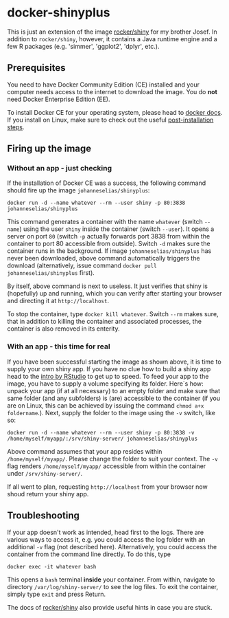 # docker-shinyplus

This is just an extension of the image 
[rocker/shiny](https://hub.docker.com/r/rocker/shiny "rocker/shiny on docker hub") for my brother Josef. In addition to `rocker/shiny`, however, it contains a Java runtime engine and a few R packages (e.g. 'simmer', 'ggplot2', 'dplyr', etc.).

## Prerequisites

You need to have Docker Community Edition (CE) installed and your computer needs access to the internet to download the image. You do **not** need Docker Enterprise Edition (EE). 

To install Docker CE for your operating system, please head to [docker docs](https://docs.docker.com/install/ "Installation docs at Docker"). If you install on Linux, make sure to check out the useful [post-installation steps](https://docs.docker.com/install/linux/linux-postinstall/ "Useful post-installation steps on Linux").

## Firing up the image

### Without an app - just checking

If the installation of Docker CE was a success, the following command should fire up the image `johanneselias/shinyplus`:

    docker run -d --name whatever --rm --user shiny -p 80:3838 johanneselias/shinyplus

This command generates a container with the name `whatever` (switch `--name`) using the user `shiny` inside the container (switch `--user`). It opens a server on port `80` (switch `-p` actually forwards port 3838 from within the container to port 80 accessible from outside). Switch `-d` makes sure the container runs in the background. If image `johanneselias/shinyplus` has never been downloaded, above command automatically triggers the download (alternatively, issue command `docker pull johanneselias/shinyplus` first). 

By itself, above command is next to useless. It just verifies that shiny is (hopefully) up and running, which you can verify after starting your browser and directing it at `http://localhost`.

To stop the container, type `docker kill whatever`. Switch `--rm` makes sure, that in addition to killing the container and associated processes, the container is also removed in its enterity.

### With an app - this time for real

If you have been successful starting the image as shown above, it is time to supply your own shiny app. If you have no clue how to build a shiny app head to the [intro by RStudio](https://shiny.rstudio.com/articles/build.html) to get up to speed. To feed your app to the image, you have to supply a volume specifying its folder. Here´s how: unpack your app (if at all necessary) to an empty folder and make sure that same folder (and any subfolders) is (are) accessible to the container (if you are on Linux, this can be achieved by issuing the command `chmod a+x foldername`.). Next, supply the folder to the image using the `-v` switch, like so:

    docker run -d --name whatever --rm --user shiny -p 80:3838 -v /home/myself/myapp/:/srv/shiny-server/ johanneselias/shinyplus
    
Above command assumes that your app resides within `/home/myself/myapp/`. Please change the folder to suit your context. The `-v` flag renders `/home/myself/myapp/` accessible from within the container under `/srv/shiny-server/`.

If all went to plan, requesting `http://localhost` from your browser now shoud return your shiny app.

## Troubleshooting

If your app doesn't work as intended, head first to the logs. There are various ways to access it, e.g. you could access the log folder with an additional `-v` flag (not described here). Alternatively, you could access the container from the command line directly. To do this, type

    docker exec -it whatever bash

This opens a `bash` terminal **inside** your container. From within, navigate to directory `/var/log/shiny-server/` to see the log files. To exit the container, simply type `exit` and press Return.

The docs of [rocker/shiny](https://hub.docker.com/r/rocker/shiny "rocker/shiny on docker hub") also provide useful hints in case you are stuck. 
